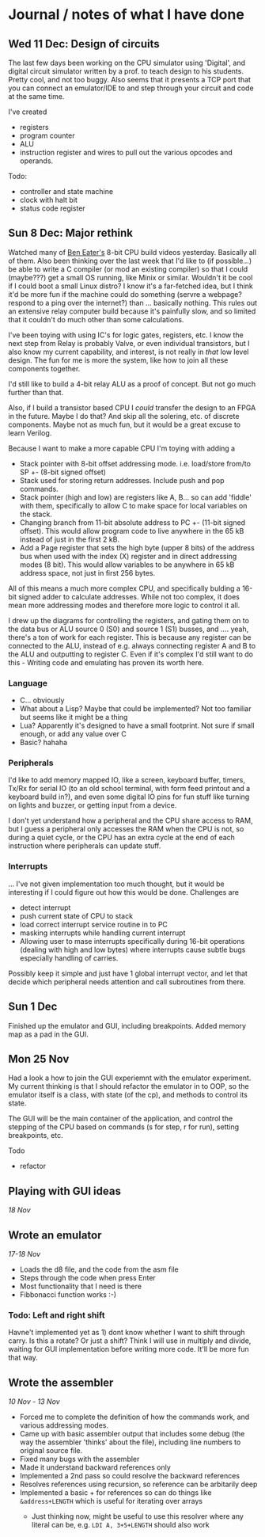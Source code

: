 # Journal / notes of what I have done

## Wed 11 Dec: Design of circuits
The last few days been working on the CPU simulator using 'Digital', and digital circuit simulator written by a prof. to teach design to his students. Pretty cool, and not too buggy. Also seems that it presents a TCP port that you can connect an emulator/IDE to and step through your circuit and code at the same time.

I've created
- registers
- program counter
- ALU
- instruction register and wires to pull out the various opcodes and operands.

Todo:
- controller and state machine
- clock with halt bit
- status code register

## Sun 8 Dec: Major rethink
Watched many of [Ben Eater's](https://eater.net/8bit) 8-bit CPU build videos yesterday. Basically all of them.
Also been thinking over the last week that I'd like to (if possible...) be able to write a C compiler (or mod an existing compiler) so that I could (maybe???) get a small OS running, like Minix or similar. Wouldn't it be cool if I could boot a small Linux distro? I know it's a far-fetched idea, but I think it'd be more fun if the machine could do something (servre a webpage? respond to a ping over the internet?) than ... basically nothing. This rules out an extensive relay computer build because it's painfully slow, and so limited that it couldn't do much other than some calculations. 

I've been toying with using IC's for logic gates, registers, etc. I know the next step from Relay is probably Valve, or even individual transistors, but I also know my current capability, and interest, is not really in *that* low level design. The fun for me is more the system, like how to join all these components together. 

I'd still like to build a 4-bit relay ALU as a proof of concept. But not go much further than that.

Also, if I build a transistor based CPU I *could* transfer the design to an FPGA in the future. Maybe I do that? And skip all the solering, etc. of discrete components. Maybe not as much fun, but it would be a great excuse to learn Verilog.

Because I want to make a more capable CPU I'm toying with adding a 
- Stack pointer with 8-bit offset addressing mode. i.e. load/store from/to SP +- (8-bit signed offset)
- Stack used for storing return addresses. Include push and pop commands.
- Stack pointer (high and low) are registers like A, B... so can add 'fiddle' with them, specifically to allow C to make space for local variables on the stack.
- Changing branch from 11-bit absolute address to PC +- (11-bit signed offset). This would allow program code to live anywhere in the 65 kB instead of just in the first 2 kB.
- Add a Page register that sets the high byte (upper 8 bits) of the address bus when used with the index (X) register and in direct addressing modes (8 bit). This would allow variables to be anywhere in 65 kB address space, not just in first 256 bytes.

All of this means a much more complex CPU, and specifically bulding a 16-bit signed adder to calculate addresses. While not too complex, it does mean more addressing modes and therefore more logic to control it all.

I drew up the diagrams for controlling the registers, and gating them on to the data bus or ALU source 0 (S0) and source 1 (S1) busses, and .... yeah, there's a ton of work for each register. This is because any register can be connected to the ALU, instead of e.g. always connecting register A and B to the ALU and outputting to register C. Even if it's complex I'd still want to do this - Writing code and emulating has proven its worth here.

### Language
- C... obviously
- What about a Lisp? Maybe that could be implemented? Not too familiar but seems like it might be a thing
- Lua? Apparently it's designed to have a small footprint. Not sure if small enough, or add any value over C
- Basic? hahaha

### Peripherals
I'd like to add memory mapped IO, like a screen, keyboard buffer, timers, Tx/Rx for serial IO (to an old school terminal, with form feed printout and a keyboard build in?), and even some digital IO pins for fun stuff like turning on lights and buzzer, or getting input from a device.

I don't yet understand how a peripheral and the CPU share access to RAM, but I guess a peripheral only accesses the RAM when the CPU is not, so during a quiet cycle, or the CPU has an extra cycle at the end of each instruction where peripherals can update stuff.

### Interrupts
... I've not given implementation too much thought, but it would be interesting if I could figure out how this would be done. Challenges are
- detect interrupt
- push current state of CPU to stack
- load correct interrupt service routine in to PC 
- masking interrupts while handling current interrupt
- Allowing user to mase interrupts specifically during 16-bit operations (dealing with high and low bytes) where interrupts cause subtle bugs especially handling of carries.

Possibly keep it simple and just have 1 global interrupt vector, and let that decide which peripheral needs attention and call subroutines from there.

## Sun 1 Dec
Finished up the emulator and GUI, including breakpoints.
Added memory map as a pad in the GUI.

## Mon 25 Nov

Had a look a how to join the GUI experiemnt with the emulator experiment.
My current thinking is that I should refactor the emulator in to OOP, so 
the emulator itself is a class, with state (of the cp), and methods to
control its state.

The GUI will be the main container of the application, and control the stepping
of the CPU based on commands (s for step, r for run), setting breakpoints, etc.

Todo
  - refactor

## Playing with GUI ideas
*18 Nov*


## Wrote an emulator
*17-18 Nov*
- Loads the d8 file, and the code from the asm file
- Steps through the code when press Enter
- Most functionality that I need is there
- Fibbonacci function works :-)

### Todo: Left and right shift
Havne't implemented yet as 1) dont know whether I want to shift through carry. Is this a rotate?
Or just a shift? Think I will use in multiply and divide, waiting for GUI implementation before
writing more code. It'll be more fun that way.


## Wrote the assembler
*10 Nov - 13 Nov*

- Forced me to complete the definition of how the commands work, and various addressing modes.
- Came up with basic assembler output that includes some debug (the way the assembler 'thinks' about the file), including line numbers to original source file.
- Fixed many bugs with the assembler
- Made it understand backward references only
- Implemented a 2nd pass so could resolve the backward references
- Resolves references using recursion, so reference can be arbitarily deep
- Implemented a basic + <literal> for references so can do things like `&address+LENGTH` which is useful for iterating over arrays
  - Just thinking now, might be useful to use this resolver where any literal can be, e.g. `LDI A, 3+5+LENGTH` should also work
